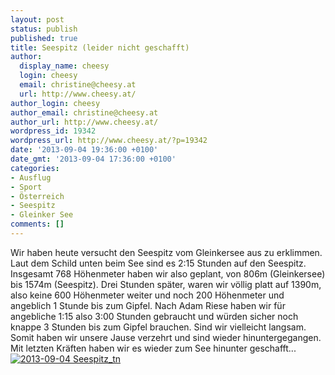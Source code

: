 ```yaml
---
layout: post
status: publish
published: true
title: Seespitz (leider nicht geschafft)
author:
  display_name: cheesy
  login: cheesy
  email: christine@cheesy.at
  url: http://www.cheesy.at/
author_login: cheesy
author_email: christine@cheesy.at
author_url: http://www.cheesy.at/
wordpress_id: 19342
wordpress_url: http://www.cheesy.at/?p=19342
date: '2013-09-04 19:36:00 +0100'
date_gmt: '2013-09-04 17:36:00 +0100'
categories:
- Ausflug
- Sport
- Österreich
- Seespitz
- Gleinker See
comments: []
---
```

Wir haben heute versucht den Seespitz vom Gleinkersee aus zu erklimmen. Laut dem Schild unten beim See sind es 2:15 Stunden auf den Seespitz. Insgesamt 768 Höhenmeter haben wir also geplant, von 806m (Gleinkersee) bis 1574m (Seespitz). Drei Stunden später, waren wir völlig platt auf 1390m, also keine 600 Höhenmeter weiter und noch 200 Höhenmeter und angeblich 1 Stunde bis zum Gipfel. Nach Adam Riese haben wir für angebliche 1:15 also 3:00 Stunden gebraucht und würden sicher noch knappe 3 Stunden bis zum Gipfel brauchen. Sind wir vielleicht langsam.
Somit haben wir unsere Jause verzehrt und sind wieder hinuntergegangen. Mit letzten Kräften haben wir es wieder zum See hinunter geschafft...
[![](http://www.cheesy.at/wp-content/uploads/2013-09-04-Seespitz_tn.jpg "2013-09-04 Seespitz\_tn")](http://www.cheesy.at/fotos/urlaub/urlaub-in-windischgarsten/seespitz/ "Seespitz")
